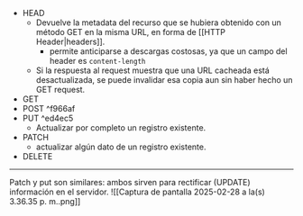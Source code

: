 - HEAD
	- Devuelve la metadata del recurso que se hubiera obtenido con un método GET en la misma URL, en forma de [[HTTP Header|headers]].
		- permite anticiparse a descargas costosas, ya que un campo del header es `content-length`
	- Si la respuesta al request muestra que una URL cacheada está desactualizada, se puede invalidar esa copia aun sin haber hecho un GET request.
- GET
- POST ^f966af
- PUT ^ed4ec5
	- Actualizar por completo un registro existente.
- PATCH
	- actualizar algún dato de un registro existente.
- DELETE
***
Patch y put son similares: ambos sirven para rectificar (UPDATE) información en el servidor.
![[Captura de pantalla 2025-02-28 a la(s) 3.36.35 p. m..png]]